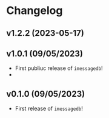 # Changelog

<!--next-version-placeholder-->

## v1.2.2 (2023-05-17)


## v1.0.1 (09/05/2023)

- First publiuc release of `imessagedb`!
- 
## v0.1.0 (09/05/2023)

- First release of `imessagedb`!